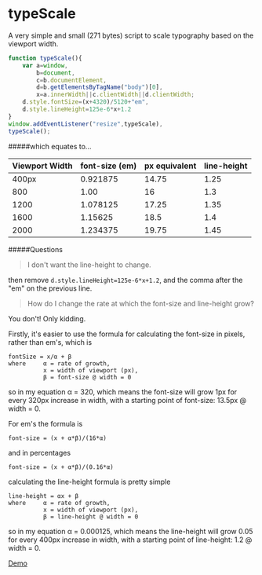 typeScale
=========

A very simple and small (271 bytes) script to scale typography based on the viewport width.


```javascript
function typeScale(){
    var a=window,
        b=document,
        c=b.documentElement,
        d=b.getElementsByTagName("body")[0],
        x=a.innerWidth||c.clientWidth||d.clientWidth;
    d.style.fontSize=(x+4320)/5120+"em",
    d.style.lineHeight=125e-6*x+1.2
}
window.addEventListener("resize",typeScale),
typeScale();
```
#####which equates to...

| Viewport Width| font-size (em)|px equivalent | line-height  |
| ------------- |---------------|--------------|--------------|
| 400px         | 0.921875      | 14.75        | 1.25         |
| 800           | 1.00          | 16           | 1.3          |
| 1200          | 1.078125      | 17.25        | 1.35         |
| 1600          | 1.15625       | 18.5         | 1.4          |
| 2000          | 1.234375      | 19.75        | 1.45         |

#####Questions

> I don't want the line-height to change.

then remove `d.style.lineHeight=125e-6*x+1.2`, and the comma after the "em" on the previous line.

> How do I change the rate at which the font-size and line-height grow?

You don't! Only kidding.

Firstly, it's easier to use the formula for calculating the font-size in pixels, rather than em's, which is 
``` 
fontSize = x/α + β
where     α = rate of growth, 
          x = width of viewport (px),
          β = font-size @ width = 0
```
so in my equation α = 320, which means the font-size will grow 1px for every 320px increase in width, with a starting point of font-size: 13.5px @ width = 0.

For em's the formula is
```
font-size = (x + α*β)/(16*α)
```
and in percentages 
```
font-size = (x + α*β)/(0.16*α)
```

calculating the line-height formula is pretty simple
``` 
line-height = αx + β
where     α = rate of growth, 
          x = width of viewport (px),
          β = line-height @ width = 0
```    
so in my equation α = 0.000125, which means the line-height will grow 0.05 for every 400px increase in width, with a starting point of line-height: 1.2 @ width = 0.  


[Demo](http://codepen.io/zhirkovski/pen/GgKbxY)
